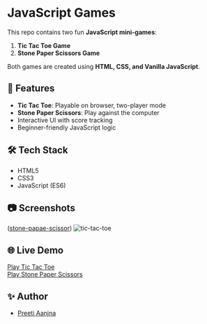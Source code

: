 # JavaScript Games

This repo contains two fun **JavaScript mini-games**:  
1. **Tic Tac Toe Game**  
2. **Stone Paper Scissors Game**

Both games are created using **HTML, CSS, and Vanilla JavaScript**.

## 🚀 Features
- **Tic Tac Toe**: Playable on browser, two-player mode
- **Stone Paper Scissors**: Play against the computer
- Interactive UI with score tracking
- Beginner-friendly JavaScript logic

## 🛠️ Tech Stack
- HTML5
- CSS3
- JavaScript (ES6)

## 📷 Screenshots
([stone-papae-scissor](https://github.com/user-attachments/assets/3b829073-c07f-4392-8eb8-d7058c715a39))
![tic-tac-toe](https://github.com/user-attachments/assets/1fc3ad34-b259-4b17-a7c6-1c0cf1a6cf5a)


## 🌐 Live Demo
[Play Tic Tac Toe](https://your-link.com)  
[Play Stone Paper Scissors](https://your-link.com)

## ✨ Author
- [Preeti Aanjna](https://github.com/preeti-aanjna)

